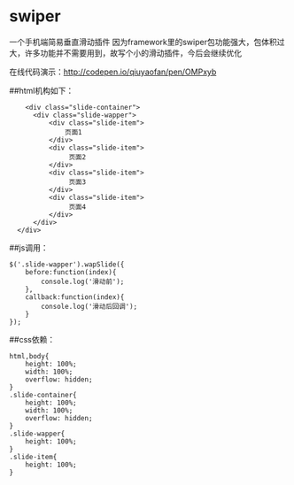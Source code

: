 # swiper
一个手机端简易垂直滑动插件
因为framework里的swiper包功能强大，包体积过大，许多功能并不需要用到，故写个小的滑动插件，今后会继续优化

在线代码演示：http://codepen.io/qiuyaofan/pen/OMPxyb

##html机构如下：
```
    <div class="slide-container">
      <div class="slide-wapper">
          <div class="slide-item">
              页面1
          </div>
          <div class="slide-item">
               页面2
          </div>
          <div class="slide-item">
               页面3
          </div>
          <div class="slide-item">
               页面4
          </div>
      </div>
  </div>
```
  
##js调用：
  ```
  $('.slide-wapper').wapSlide({
      before:function(index){
          console.log('滑动前');
      },
      callback:function(index){
          console.log('滑动后回调');
      }
  });
  ```
  
##css依赖：
  ```
  html,body{
      height: 100%;
      width: 100%;
      overflow: hidden;
  }
  .slide-container{
      height: 100%;
      width: 100%;
      overflow: hidden;
  }
  .slide-wapper{
      height: 100%;
  }
  .slide-item{
      height: 100%;
  }
  ```
